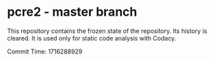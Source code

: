 # pcre2 - master branch

This repository contains the frozen state of the repository.
Its history is cleared. It is used only for static code
analysis with Codacy.

Commit Time: 1716288929